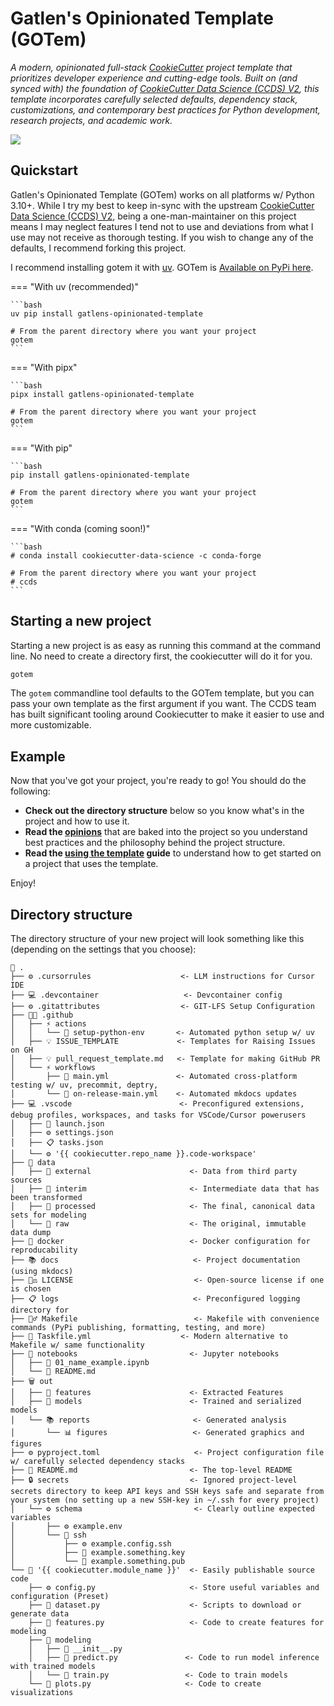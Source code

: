 # Gatlen's Opinionated Template (GOTem)

_A modern, opinionated full-stack [CookieCutter](https://www.cookiecutter.io/) project template that prioritizes developer experience and cutting-edge tools. Built on (and synced with) the foundation of [CookieCutter Data Science (CCDS) V2](https://cookiecutter-data-science.drivendata.org/), this template incorporates carefully selected defaults, dependency stack, customizations, and contemporary best practices for Python development, research projects, and academic work._

<a target="_blank" href="https://cookiecutter-data-science.drivendata.org/">
    <img src="https://img.shields.io/badge/CCDS-Project%20template-328F97?logo=cookiecutter" />
</a>

## Quickstart

Gatlen's Opinionated Template (GOTem) works on all platforms w/ Python 3.10+. While I try my best to keep in-sync with the upstream [CookieCutter Data Science (CCDS) V2](https://cookiecutter-data-science.drivendata.org/), being a one-man-maintainer on this project means I may neglect features I tend not to use and deviations from what I use may not receive as thorough testing. If you wish to change any of the defaults, I recommend forking this project.

I recommend installing gotem it with [uv](https://github.com/astral-sh/uv). GOTem is [Available on PyPi here](https://pypi.org/project/gatlens-opinionated-template/).

=== "With uv (recommended)"

    ```bash
    uv pip install gatlens-opinionated-template

    # From the parent directory where you want your project
    gotem
    ```
<!-- uvx --from gatlens-opinionated-template gotem -->

=== "With pipx"

    ```bash
    pipx install gatlens-opinionated-template

    # From the parent directory where you want your project
    gotem
    ```

=== "With pip"

    ```bash
    pip install gatlens-opinionated-template
    
    # From the parent directory where you want your project
    gotem
    ```

=== "With conda (coming soon!)"

    ```bash
    # conda install cookiecutter-data-science -c conda-forge

    # From the parent directory where you want your project
    # ccds
    ```

## Starting a new project

Starting a new project is as easy as running this command at the command line. No need to create a directory first, the cookiecutter will do it for you.

```bash
gotem
```

The `gotem` commandline tool defaults to the GOTem template, but you can pass your own template as the first argument if you want. The CCDS team has built significant tooling around Cookiecutter to make it easier to use and more customizable.

## Example

<!-- TERMYNAL OUTPUT -->

Now that you've got your project, you're ready to go! You should do the following:

- **Check out the directory structure** below so you know what's in the project and how to use it.
- **Read the [opinions](opinions.md)** that are baked into the project so you understand best practices and the philosophy behind the project structure.
- **Read the [using the template](using-the-template.md) guide** to understand how to get started on a project that uses the template.

Enjoy!

## Directory structure

The directory structure of your new project will look something like this (depending on the settings that you choose):

```
📁 .
├── ⚙️ .cursorrules                    <- LLM instructions for Cursor IDE
├── 💻 .devcontainer                   <- Devcontainer config
├── ⚙️ .gitattributes                  <- GIT-LFS Setup Configuration
├── 🧑‍💻 .github
│   ├── ⚡️ actions
│   │   └── 📁 setup-python-env       <- Automated python setup w/ uv
│   ├── 💡 ISSUE_TEMPLATE             <- Templates for Raising Issues on GH
│   ├── 💡 pull_request_template.md   <- Template for making GitHub PR
│   └── ⚡️ workflows                  
│       ├── 🚀 main.yml               <- Automated cross-platform testing w/ uv, precommit, deptry, 
│       └── 🚀 on-release-main.yml    <- Automated mkdocs updates
├── 💻 .vscode                        <- Preconfigured extensions, debug profiles, workspaces, and tasks for VSCode/Cursor powerusers
│   ├── 🚀 launch.json
│   ├── ⚙️ settings.json
│   ├── 📋 tasks.json
│   └── ⚙️ '{{ cookiecutter.repo_name }}.code-workspace'
├── 📁 data
│   ├── 📁 external                      <- Data from third party sources
│   ├── 📁 interim                       <- Intermediate data that has been transformed
│   ├── 📁 processed                     <- The final, canonical data sets for modeling
│   └── 📁 raw                           <- The original, immutable data dump
├── 🐳 docker                            <- Docker configuration for reproducability
├── 📚 docs                              <- Project documentation (using mkdocs)
├── 👩‍⚖️ LICENSE                           <- Open-source license if one is chosen
├── 📋 logs                              <- Preconfigured logging directory for
├── 👷‍♂️ Makefile                          <- Makefile with convenience commands (PyPi publishing, formatting, testing, and more)
├── 🚀 Taskfile.yml                    <- Modern alternative to Makefile w/ same functionality
├── 📁 notebooks                         <- Jupyter notebooks
│   ├── 📓 01_name_example.ipynb
│   └── 📰 README.md
├── 🗑️ out
│   ├── 📁 features                      <- Extracted Features
│   ├── 📁 models                        <- Trained and serialized models
│   └── 📚 reports                       <- Generated analysis
│       └── 📊 figures                   <- Generated graphics and figures
├── ⚙️ pyproject.toml                     <- Project configuration file w/ carefully selected dependency stacks
├── 📰 README.md                         <- The top-level README
├── 🔒 secrets                           <- Ignored project-level secrets directory to keep API keys and SSH keys safe and separate from your system (no setting up a new SSH-key in ~/.ssh for every project)
│   └── ⚙️ schema                         <- Clearly outline expected variables
│       ├── ⚙️ example.env
│       └── 🔑 ssh
│           ├── ⚙️ example.config.ssh
│           ├── 🔑 example.something.key
│           └── 🔑 example.something.pub
└── 🚰 '{{ cookiecutter.module_name }}'  <- Easily publishable source code
    ├── ⚙️ config.py                     <- Store useful variables and configuration (Preset)
    ├── 🐍 dataset.py                    <- Scripts to download or generate data
    ├── 🐍 features.py                   <- Code to create features for modeling
    ├── 📁 modeling
    │   ├── 🐍 __init__.py
    │   ├── 🐍 predict.py               <- Code to run model inference with trained models
    │   └── 🐍 train.py                 <- Code to train models
    └── 🐍 plots.py                     <- Code to create visualizations
```

